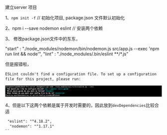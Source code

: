 建立server 项目

1、`npm init -f`	// 初始化项目, package.json 文件默认初始化

2、npm i --save nodemon eslint	// 安装两个依赖	

3、 修改package.json文件中的东东，

 "start" : "./node_modules/nodemon/bin/nodemon.js src/app.js --exec 'npm run lint && node'",
 "lint" : "./node_modules/.bin/eslint **/*.js"

但是报错啦，

```
ESLint couldn't find a configuration file. To set up a configuration file for this project, please run:
```

![建立eslint.js文件.png](./screenshots/建立eslint.js文件.png)

4、但是以下这两个依赖是属于开发时需要的，因此放到`devDependencies`比较合适
```
 "eslint": "^4.18.2",
  "nodemon": "^1.17.1"
``